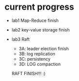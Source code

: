 # current progress
* lab1 Map-Reduce finish
* lab2 key-value storage finish
* lab3 Raft
  * 3A: leader election finish
  * 3B: log replication
  * 3C: persistency
  * 3D: LOG compaction
  
  RAFT FINISH!!!  :)
